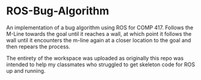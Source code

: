 # ROS-Bug-Algorithm
An implementation of a bug algorithm using ROS for COMP 417. Follows the M-Line towards the goal until it reaches a wall, at which point it follows the wall until it encounters the m-line again at a closer location to the goal and then repears the process.

The entirety of the workspace was uploaded as originally this repo was intended to help my classmates who struggled to get skeleton code for ROS up and running.
